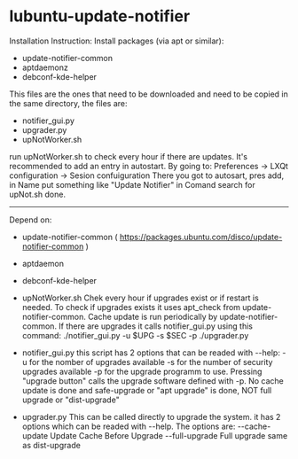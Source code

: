 # lubuntu-update-notifier
Installation Instruction:
Install packages (via apt or similar):
- update-notifier-common
- aptdaemonz
- debconf-kde-helper

This files are the ones that need to be downloaded and need to be copied in the same directory, the files are:
- notifier_gui.py
- upgrader.py
- upNotWorker.sh

run upNotWorker.sh to check every hour if there are updates. It's recommended to add an entry in autostart. By going to:
Preferences -> LXQt configuration -> Sesion confuiguration
There you got to autosart, pres add, in Name put something like "Update Notifier" in Comand search for upNot.sh done.

---------------------------------------------------------------------------------------------------------------------

Depend on:
- update-notifier-common ( https://packages.ubuntu.com/disco/update-notifier-common )
- aptdaemon
- debconf-kde-helper

- upNotWorker.sh
Chek every hour if upgrades exist or if restart is needed.
To check if upgrades exists it uses apt_check from update-notifier-common.
Cache update is run periodically by update-notifier-common.
If there are upgrades it calls notifier_gui.py using this command:
./notifier_gui.py -u $UPG -s $SEC -p ./upgrader.py

- notifier_gui.py
this script has 2 options that can be readed with --help:
	-u for the nomber of upgrades available
	-s for the number of security upgrades available
	-p for the upgrade programm to use.
Pressing "upgrade button" calls the upgrade software defined with -p.
No cache update is done and safe-upgrade or "apt upgrade" is done, NOT full upgrade or "dist-upgrade"

- upgrader.py
This can be called directly to upgrade the system.
it has 2 options which can be readed with --help.
The options are:
  --cache-update  Update Cache Before Upgrade
  --full-upgrade  Full upgrade same as dist-upgrade
